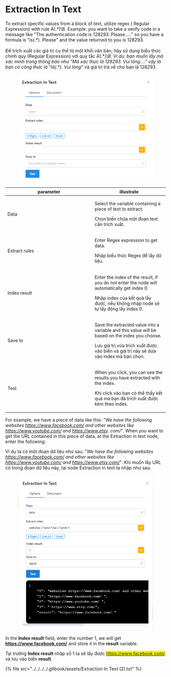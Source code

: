 # Extraction In Text

To extract specific values from a block of text, utilize regex ( Regular Expression) with rule A(.\*)\B. Example: you want to take a verify code in a message like "The authentication code is 128293. Please....." so you have a formula is "is(.\*). Please" and the value returned to you is 128293. \
\
Để trích xuất các giá trị cụ thể từ một khối văn bản, hãy sử dụng biểu thức chính quy (Regular Expression) với quy tắc A(.\*_)\B. Ví dụ: bạn muốn lấy mã xác minh trong thông báo như "Mã xác thực là 128293. Vui lòng...." vậy là bạn có công thức là "là(.\*). Vui lòng_" và giá trị trả về cho bạn là 128293.

<figure><img src="../../../../.gitbook/assets/image (4) (1) (1) (1) (1) (1) (1) (1) (1) (1) (1) (1).png" alt=""><figcaption></figcaption></figure>

<table><thead><tr><th width="260">parameter</th><th>illustrate</th></tr></thead><tbody><tr><td>Data</td><td><p>Select the variable containing a piece of text to extract.</p><p>Chọn biến chứa một đoạn text cần trích xuất.</p></td></tr><tr><td>Extract rules</td><td><p>Enter Regex expression to get data.</p><p>Nhập biểu thức Regex để lấy dữ liệu.</p></td></tr><tr><td>Index result</td><td><p>Enter the index of the result, if you do not enter the node will automatically get index 0.</p><p>Nhập index của kết quả lấy được, nếu không nhập node sẽ tự lấy động lấy index 0.</p></td></tr><tr><td>Save to</td><td><p>Save the extracted value into a variable and this value will be based on the index you choose.</p><p>Lưu giá trị vừa trích xuất được vào biến và giá trị này sẽ dựa vào index mà bạn chọn.</p></td></tr><tr><td>Test</td><td><p>When you click, you can see the results you have extracted with the index.</p><p>Khi click vào bạn có thể thấy kết quả mà bạn đã trích xuất được kèm theo index.</p></td></tr></tbody></table>

For example, we have a piece of data like this: "_We have the following websites https://www.facebook.com/ and other websites like https://www.youtube.com/ and https://www.etsy. com/_". When you want to get the URL contained in this piece of data, at the Extraction in text node, enter the following:

Ví dụ ta có một đoạn dữ liệu như sau: "_We have the following websites https://www.facebook.com/ and other websites like https://www.youtube.com/ and https://www.etsy.com/_". Khi muốn lấy URL có trong đoạn dữ liệu này, tại node Extraction in text ta nhập như sau:&#x20;

<figure><img src="../../../../.gitbook/assets/image (1) (1) (1) (1) (1) (1) (1) (1) (1) (1) (1) (1) (1) (1) (1) (1) (1) (1) (1) (1) (1) (1) (1) (1) (1) (1) (1) (1) (1) (1) (1) (1) (1) (1).png" alt=""><figcaption></figcaption></figure>

In the **Index result** field, enter the number 1, we will get **https://www.facebook.com/** and store it in the **result** variable.

Tại trường **Index result** nhập số 1 ta sẽ lấy được <mark style="color:blue;">https://www.facebook.com/</mark> và lưu vào biến **result**.

{% file src="../../../../.gitbook/assets/Extraction In Text (2).txt" %}
